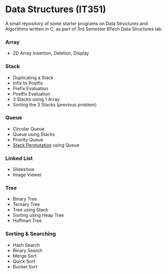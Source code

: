 # Data Structures (IT351)
A small repository of some starter programs on Data Structures and Algorithms written in C, as part of 3rd Semester BTech Data Structures lab.

### Array
- 2D Array Insertion, Deletion, Display

### Stack
- Duplicating a Stack
- Infix to Postfix
- Prefix Evaluation
- Postfix Evaluation
- 3 Stacks using 1 Array
- Sorting the 3 Stacks (previous problem)

### Queue
- Circular Queue
- Queue using Stacks
- Priority Queue
- [Stack Permutation](https://www.geeksforgeeks.org/stack-permutations-check-if-an-array-is-stack-permutation-of-other/) using Queue

### Linked List
- Slideshow
- Image Viewer

### Tree
- Binary Tree
- Ternary Tree
- Tree using Stack
- Sorting using Heap Tree
- Huffman Tree

### Sorting & Searching
- Hash Search
- Binary Search
- Merge Sort
- Quick Sort
- Bucket Sort
